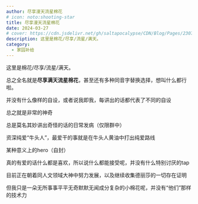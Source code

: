 ```yaml
---
author: 尽享漫天流星棉花
# icon: noto:shooting-star
title: 尽享漫天流星棉花
date: 2024-03-27
# cover: https://cdn.jsdelivr.net/gh/saltapocalypse/CDN/Blog/Pages/230716/Cover.png
description: 这里是棉花/尽享/流星/满天。
category:
  - 家园补给
---
```


这里是棉花/尽享/流星/满天。

<!-- more -->

总之全名就是**尽享满天流星棉花**，甚至还有多种同音字替换选择，想叫什么都行啦。


并没有什么像样的自设，或者说我即我，每讲出的话都代表了不同的自设

总之就是非常的神奇

总是莫名其妙讲出奇怪的话的日常发病（仅限群中）

资深纯爱“牛头人”，最爱干的事就是在牛头人黄油中打出纯爱路线

某种意义上的hero（自封）

真的有爱的话什么都是喜欢，所以说什么都能接受呢，并没有什么特别讨厌的tap


目前正在朝着同人文领域大神中努力发展，以及继续收集德丽莎的一切存在证明

但我只是一朵无所事事平平无奇默默无闻成分复杂的小棉花呢，并没有“他们”那样的技术力
